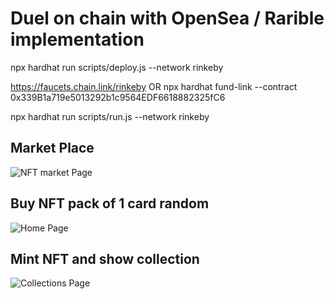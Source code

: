 # Duel on chain with OpenSea / Rarible implementation
npx hardhat run scripts/deploy.js --network rinkeby

https://faucets.chain.link/rinkeby  OR
npx hardhat fund-link --contract 0x339B1a719e5013292b1c9564EDF6618882325fC6

npx hardhat run scripts/run.js --network rinkeby

## Market Place
![NFT market Page](https://github.com/mcruzvas/nft_duel/blob/main/Screenshot%202022-01-16%20194839.png?raw=true)
## Buy NFT pack of 1 card random
![Home Page](https://raw.githubusercontent.com/mcruzvas/nft_duel/main/screensho1.png)
## Mint NFT and show collection
![Collections Page](https://raw.githubusercontent.com/mcruzvas/nft_duel/main/screenshot2.png)